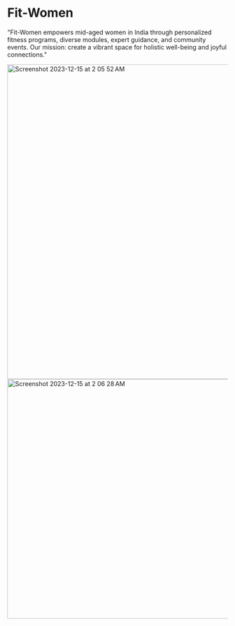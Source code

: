 # Fit-Women
 "Fit-Women empowers mid-aged women in India through personalized fitness programs, diverse modules, expert guidance, and community events. Our mission: create a vibrant space for holistic well-being and joyful connections."

<img width="720" alt="Screenshot 2023-12-15 at 2 05 52 AM" src="https://github.com/aadivik/Fit-Women/assets/109094673/cacdd7c5-9181-4b2d-9190-2bf113ad9d65">

<img width="548" alt="Screenshot 2023-12-15 at 2 06 28 AM" src="https://github.com/aadivik/Fit-Women/assets/109094673/0c535481-d898-4a2a-ad98-3b39740e5b37">
